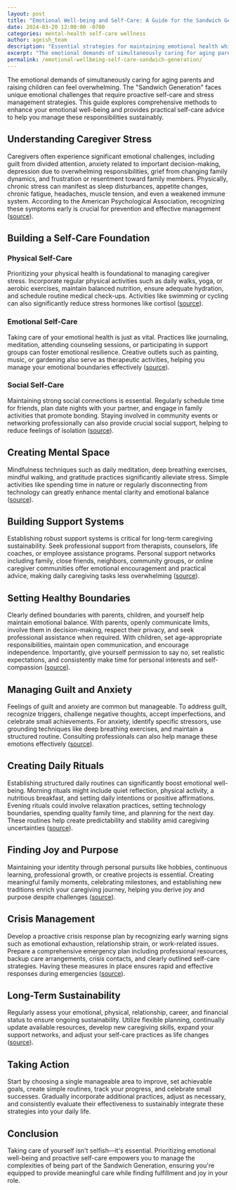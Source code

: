 ```yaml
---
layout: post
title: "Emotional Well-being and Self-Care: A Guide for the Sandwich Generation"
date: 2024-03-20 12:00:00 -0700
categories: mental-health self-care wellness
author: ageish_team
description: "Essential strategies for maintaining emotional health while caring for both aging parents and children"
excerpt: "The emotional demands of simultaneously caring for aging parents and raising children can feel overwhelming. The 'Sandwich Generation' faces unique emotional challenges that require proactive self-care and stress management strategies. This guide explores comprehensive methods to enhance your emotional well-being and provides practical self-care advice to help you manage these responsibilities sustainably."
permalink: /emotional-wellbeing-self-care-sandwich-generation/
---
```


The emotional demands of simultaneously caring for aging parents and raising children can feel overwhelming. The "Sandwich Generation" faces unique emotional challenges that require proactive self-care and stress management strategies. This guide explores comprehensive methods to enhance your emotional well-being and provides practical self-care advice to help you manage these responsibilities sustainably.

<!--more-->

## Understanding Caregiver Stress

Caregivers often experience significant emotional challenges, including guilt from divided attention, anxiety related to important decision-making, depression due to overwhelming responsibilities, grief from changing family dynamics, and frustration or resentment toward family members. Physically, chronic stress can manifest as sleep disturbances, appetite changes, chronic fatigue, headaches, muscle tension, and even a weakened immune system. According to the American Psychological Association, recognizing these symptoms early is crucial for prevention and effective management ([source](https://www.apa.org/helpcenter/caregiver-stress)).

## Building a Self-Care Foundation

### Physical Self-Care

Prioritizing your physical health is foundational to managing caregiver stress. Incorporate regular physical activities such as daily walks, yoga, or aerobic exercises, maintain balanced nutrition, ensure adequate hydration, and schedule routine medical check-ups. Activities like swimming or cycling can also significantly reduce stress hormones like cortisol ([source](https://www.ncbi.nlm.nih.gov/pmc/articles/PMC1470658/)).

### Emotional Self-Care

Taking care of your emotional health is just as vital. Practices like journaling, meditation, attending counseling sessions, or participating in support groups can foster emotional resilience. Creative outlets such as painting, music, or gardening also serve as therapeutic activities, helping you manage your emotional boundaries effectively ([source](https://www.mhanational.org/self-care)).

### Social Self-Care

Maintaining strong social connections is essential. Regularly schedule time for friends, plan date nights with your partner, and engage in family activities that promote bonding. Staying involved in community events or networking professionally can also provide crucial social support, helping to reduce feelings of isolation ([source](https://www.psychologytoday.com/us/blog/the-moment-youth/201311/the-importance-social-connections)).

## Creating Mental Space

Mindfulness techniques such as daily meditation, deep breathing exercises, mindful walking, and gratitude practices significantly alleviate stress. Simple activities like spending time in nature or regularly disconnecting from technology can greatly enhance mental clarity and emotional balance ([source](https://www.mindful.org/how-to-practice-mindfulness/)).

## Building Support Systems

Establishing robust support systems is critical for long-term caregiving sustainability. Seek professional support from therapists, counselors, life coaches, or employee assistance programs. Personal support networks including family, close friends, neighbors, community groups, or online caregiver communities offer emotional encouragement and practical advice, making daily caregiving tasks less overwhelming ([source](https://www.caregiver.org/support-groups)).

## Setting Healthy Boundaries

Clearly defined boundaries with parents, children, and yourself help maintain emotional balance. With parents, openly communicate limits, involve them in decision-making, respect their privacy, and seek professional assistance when required. With children, set age-appropriate responsibilities, maintain open communication, and encourage independence. Importantly, give yourself permission to say no, set realistic expectations, and consistently make time for personal interests and self-compassion ([source](https://www.psychologytoday.com/us/blog/the-art-closeness/201802/how-create-healthy-boundaries)).

## Managing Guilt and Anxiety

Feelings of guilt and anxiety are common but manageable. To address guilt, recognize triggers, challenge negative thoughts, accept imperfections, and celebrate small achievements. For anxiety, identify specific stressors, use grounding techniques like deep breathing exercises, and maintain a structured routine. Consulting professionals can also help manage these emotions effectively ([source](https://www.anxiety.org/coping-with-anxiety)).

## Creating Daily Rituals

Establishing structured daily routines can significantly boost emotional well-being. Morning rituals might include quiet reflection, physical activity, a nutritious breakfast, and setting daily intentions or positive affirmations. Evening rituals could involve relaxation practices, setting technology boundaries, spending quality family time, and planning for the next day. These routines help create predictability and stability amid caregiving uncertainties ([source](https://www.northwesternmedicine.org/healthbeat/healthy-tips/emotional-health/benefits-of-a-routine)).

## Finding Joy and Purpose

Maintaining your identity through personal pursuits like hobbies, continuous learning, professional growth, or creative projects is essential. Creating meaningful family moments, celebrating milestones, and establishing new traditions enrich your caregiving journey, helping you derive joy and purpose despite challenges ([source](https://hbr.org/2019/05/finding-joy-in-your-work)).

## Crisis Management

Develop a proactive crisis response plan by recognizing early warning signs such as emotional exhaustion, relationship strain, or work-related issues. Prepare a comprehensive emergency plan including professional resources, backup care arrangements, crisis contacts, and clearly outlined self-care strategies. Having these measures in place ensures rapid and effective responses during emergencies ([source](https://www.nami.org/About-Mental-Illness/Common-with-Mental-Illness/Crisis-Plan)).

## Long-Term Sustainability

Regularly assess your emotional, physical, relationship, career, and financial status to ensure ongoing sustainability. Utilize flexible planning, continually update available resources, develop new caregiving skills, expand your support networks, and adjust your self-care practices as life changes ([source](https://www.caregiver.org/resource/caregiver-self-care-caring-you)).

## Taking Action

Start by choosing a single manageable area to improve, set achievable goals, create simple routines, track your progress, and celebrate small successes. Gradually incorporate additional practices, adjust as necessary, and consistently evaluate their effectiveness to sustainably integrate these strategies into your daily life.

## Conclusion

Taking care of yourself isn't selfish—it's essential. Prioritizing emotional well-being and proactive self-care empowers you to manage the complexities of being part of the Sandwich Generation, ensuring you're equipped to provide meaningful care while finding fulfillment and joy in your role.

